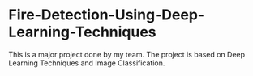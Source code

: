 # Fire-Detection-Using-Deep-Learning-Techniques
This is a major project done by my team.
The project is based on Deep Learning Techniques and Image Classification.
